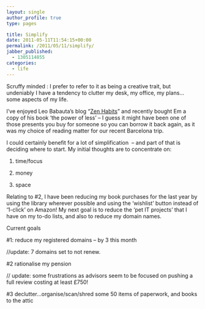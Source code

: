 ```yaml
---
layout: single
author_profile: true
type: pages

title: Simplify
date: 2011-05-11T11:54:15+00:00
permalink: /2011/05/11/simplify/
jabber_published:
  - 1305114855
categories:
  - life
---
```

Scruffy minded : I prefer to refer to it as being a creative trait, but undeniably I have a tendency to clutter my desk, my office, my plans&#8230; some aspects of my life.

I&#8217;ve enjoyed Leo Babauta&#8217;s blog &#8220;<a title="Zen Habits" href="http://zenhabits.net/" target="_blank">Zen Habits</a>&#8221; and recently bought Em a copy of his book &#8216;the power of less&#8217; &#8211; I guess it might have been one of those presents you buy for someone so you can borrow it back again, as it was my choice of reading matter for our recent Barcelona trip.

I could certainly benefit for a lot of simplification  &#8211; and part of that is deciding where to start. My initial thoughts are to concentrate on:

1) time/focus

2) money

3) space

Relating to #2, I have been reducing my book purchases for the last year by using the library wherever possible and using the &#8216;wishlist&#8217; button instead of &#8216;1-click&#8217; on Amazon! My next goal is to reduce the &#8216;pet IT projects&#8217; that I have on my to-do lists, and also to reduce my domain names.

Current goals

#1: reduce my registered domains &#8211; by 3 this month

//update: 7 domains set to not renew.

#2 rationalise my pension

// update: some frustrations as advisors seem to be focused on pushing a full review costing at least £750!

#3 declutter&#8230;organise/scan/shred some 50 items of paperwork, and books to the attic
